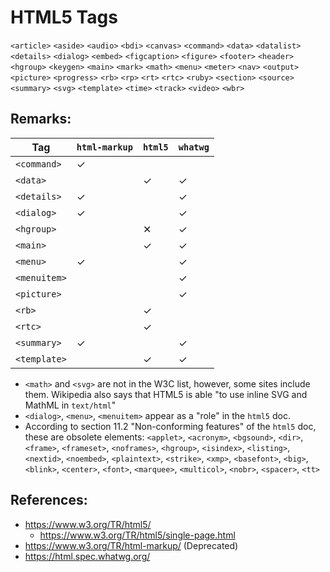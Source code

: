 # HTML5 Tags

`<article>`
`<aside>`
`<audio>`
`<bdi>`
`<canvas>`
`<command>`
`<data>`
`<datalist>`
`<details>`
`<dialog>`
`<embed>`
`<figcaption>`
`<figure>`
`<footer>`
`<header>`
`<hgroup>`
`<keygen>`
`<main>`
`<mark>`
`<math>`
`<menu>`
`<meter>`
`<nav>`
`<output>`
`<picture>`
`<progress>`
`<rb>`
`<rp>`
`<rt>`
`<rtc>`
`<ruby>`
`<section>`
`<source>`
`<summary>`
`<svg>`
`<template>`
`<time>`
`<track>`
`<video>`
`<wbr>`

## Remarks:

| Tag          | `html-markup` | `html5` | `whatwg` |
| ------------ | ------------- | ------- | -------- |
| `<command>`  | ✓             |         |          |
| `<data>`     |               | ✓       | ✓        |
| `<details>`  | ✓             |         | ✓        |
| `<dialog>`   | ✓             |         | ✓        |
| `<hgroup>`   |               | ✕       | ✓        |
| `<main>`     |               | ✓       | ✓        |
| `<menu>`     | ✓             |         | ✓        |
| `<menuitem>` |               |         | ✓        |
| `<picture>`  |               |         | ✓        |
| `<rb>`       |               | ✓       |          |
| `<rtc>`      |               | ✓       |          |
| `<summary>`  | ✓             |         | ✓        |
| `<template>` |               | ✓       | ✓        |

- `<math>` and `<svg>` are not in the W3C list, however, some sites include them. Wikipedia also says that HTML5 is able "to use inline SVG and MathML in `text/html`"
- `<dialog>`, `<menu>`, `<menuitem>` appear as a "role" in the `html5` doc.
- According to section 11.2 "Non-conforming features" of the `html5` doc, these are obsolete elements: `<applet>`, `<acronym>`, `<bgsound>`, `<dir>`, `<frame>`, `<frameset>`, `<noframes>`, `<hgroup>`, `<isindex>`, `<listing>`, `<nextid>`, `<noembed>`, `<plaintext>`, `<strike>`, `<xmp>`, `<basefont>`, `<big>`, `<blink>`, `<center>`, `<font>`, `<marquee>`, `<multicol>`, `<nobr>`, `<spacer>`, `<tt>`

## References:
  - https://www.w3.org/TR/html5/
    - https://www.w3.org/TR/html5/single-page.html
  - https://www.w3.org/TR/html-markup/ (Deprecated)
  - https://html.spec.whatwg.org/
